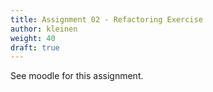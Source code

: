 ```yaml
---
title: Assignment 02 - Refactoring Exercise
author: kleinen
weight: 40
draft: true
---
```

See moodle for this assignment.
